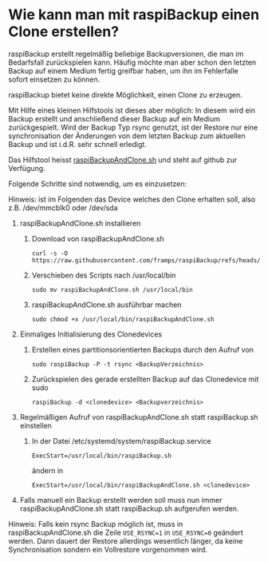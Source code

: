 # Wie kann man mit raspiBackup einen Clone erstellen?

raspiBackup erstellt regelmäßig beliebige Backupversionen, die man im
Bedarfsfall zurückspielen kann. Häufig möchte man aber schon den letzten Backup
auf einem Medium fertig greifbar haben, um ihn im Fehlerfalle sofort einsetzen
zu können.

raspiBackup bietet keine direkte Möglichkeit, einen Clone zu erzeugen.

Mit Hilfe eines kleinen Hilfstools ist dieses aber möglich: In diesem
wird ein Backup erstellt und anschließend dieser Backup auf ein Medium
zurückgespielt. Wird der Backup Typ rsync genutzt, ist der Restore nur eine
synchronisation der Änderungen von dem letzten Backup zum aktuellen Backup und
ist i.d.R. sehr schnell erledigt.

Das Hilfstool heisst [raspiBackupAndClone.sh](https://github.com/framps/raspiBackup/blob/master/helper/raspiBackupAndClone.sh) und steht auf github zur Verfügung.

Folgende Schritte sind notwendig, um es einzusetzen:

Hinweis: <clonedevice> ist im Folgenden das Device welches den Clone erhalten soll, also z.B. /dev/mmcblk0 oder /dev/sda

 1. raspiBackupAndClone.sh installieren
     1. Download von raspiBackupAndClone.sh
        ```
        curl -s -O https://raw.githubusercontent.com/framps/raspiBackup/refs/heads/master/helper/raspiBackupAndClone.sh
        ```
     2. Verschieben des Scripts nach /usr/local/bin
        ```
        sudo mv raspiBackupAndClone.sh /usr/local/bin
        ```
     3. raspiBackupAndClone.sh ausführbar machen
        ```
        sudo chmod +x /usr/local/bin/raspiBackupAndClone.sh
        ```

 2. Einmaliges Initialisierung des Clonedevices
     1. Erstellen eines partitionsorientierten Backups durch den Aufruf von
        ```
        sudo raspiBackup -P -t rsync <BackupVerzeichnis>
        ```
     2. Zurückspielen des gerade erstellten Backup auf das Clonedevice mit sudo
        ```
        raspiBackup -d <clonedevice> <Backupverzeichnis>
        ```

 3. Regelmäßigen Aufruf von raspiBackupAndClone.sh statt raspiBackup.sh einstellen
     1. In der Datei /etc/systemd/system/raspiBackup.service
        ```
        ExecStart=/usr/local/bin/raspiBackup.sh
        ```
        ändern in
        ```
        ExecStart=/usr/local/bin/raspiBackupAndClone.sh <clonedevice>
        ````

 4. Falls manuell ein Backup erstellt werden soll muss nun immer
    raspiBackupAndClone.sh statt raspiBackup.sh aufgerufen werden.

Hinweis: Falls kein rsync Backup möglich ist, muss in raspiBackupAndClone.sh die
Zeile `USE_RSYNC=1` in `USE_RSYNC=0` geändert werden. Dann dauert der Restore
allerdings wesentlich länger, da keine Synchronisation sondern ein Vollrestore
vorgenommen wird.


[.status]: done
[.source]: https://www.linux-tips-and-tricks.de/de/raspibackupcategoried/684-wie-kann-man-mit-raspibackup-einen-clone-erstellen
[.source]: https://www.linux-tips-and-tricks.de/en/raspibackupcategorye/685-how-to-create-a-cold-standby-clone-with-raspibackup
